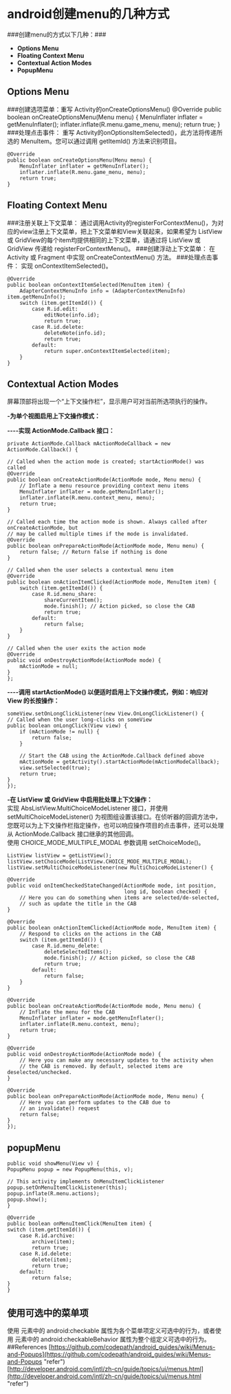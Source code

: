 # android创建menu的几种方式 #
###创建menu的方式以下几种：###
- **Options Menu**
- **Floating Context Menu**
- **Contextual Action Modes**
- **PopupMenu**


## Options Menu ##
###创建选项菜单：重写 Activity的onCreateOptionsMenu()
    @Override
	public boolean onCreateOptionsMenu(Menu menu) {
    	MenuInflater inflater = getMenuInflater();
    	inflater.inflate(R.menu.game_menu, menu);
    	return true;
	}
###处理点击事件：
重写 Activity的onOptionsItemSelected()，此方法将传递所选的 MenuItem。您可以通过调用 getItemId() 方法来识别项目。   

    @Override
	public boolean onCreateOptionsMenu(Menu menu) {
    	MenuInflater inflater = getMenuInflater();
    	inflater.inflate(R.menu.game_menu, menu);
    	return true;
	}


## Floating Context Menu ##
###注册关联上下文菜单：
通过调用Activity的registerForContextMenu()，为对应的view注册上下文菜单，把上下文菜单和View关联起来，如果希望为 ListView 或 GridView的每个item均提供相同的上下文菜单，请通过将 ListView 或 GridView 传递给 registerForContextMenu()。
###创建浮动上下文菜单：
在 Activity 或 Fragment 中实现 onCreateContextMenu() 方法。
###处理点击事件：
实现 onContextItemSelected()。

	@Override
	public boolean onContextItemSelected(MenuItem item) {
    	AdapterContextMenuInfo info = (AdapterContextMenuInfo) item.getMenuInfo();
    	switch (item.getItemId()) {
        	case R.id.edit:
            	editNote(info.id);
            	return true;
        	case R.id.delete:
            	deleteNote(info.id);
            	return true;
        	default:
            	return super.onContextItemSelected(item);
    	}
	}


## Contextual Action Modes ##

屏幕顶部将出现一个“上下文操作栏”，显示用户可对当前所选项执行的操作。

**-为单个视图启用上下文操作模式：**

**----实现 ActionMode.Callback 接口：**

    private ActionMode.Callback mActionModeCallback = new ActionMode.Callback() {

    // Called when the action mode is created; startActionMode() was called
    @Override
    public boolean onCreateActionMode(ActionMode mode, Menu menu) {
        // Inflate a menu resource providing context menu items
        MenuInflater inflater = mode.getMenuInflater();
        inflater.inflate(R.menu.context_menu, menu);
        return true;
    }

    // Called each time the action mode is shown. Always called after onCreateActionMode, but
    // may be called multiple times if the mode is invalidated.
    @Override
    public boolean onPrepareActionMode(ActionMode mode, Menu menu) {
        return false; // Return false if nothing is done
    }

    // Called when the user selects a contextual menu item
    @Override
    public boolean onActionItemClicked(ActionMode mode, MenuItem item) {
        switch (item.getItemId()) {
            case R.id.menu_share:
                shareCurrentItem();
                mode.finish(); // Action picked, so close the CAB
                return true;
            default:
                return false;
        }
    }

    // Called when the user exits the action mode
    @Override
    public void onDestroyActionMode(ActionMode mode) {
        mActionMode = null;
    }
    };

**----调用 startActionMode() 以便适时启用上下文操作模式，例如：响应对 View 的长按操作：**

    someView.setOnLongClickListener(new View.OnLongClickListener() {
    // Called when the user long-clicks on someView
    public boolean onLongClick(View view) {
        if (mActionMode != null) {
            return false;
        }

        // Start the CAB using the ActionMode.Callback defined above
        mActionMode = getActivity().startActionMode(mActionModeCallback);
        view.setSelected(true);
        return true;
    }
    });

**-在 ListView 或 GridView 中启用批处理上下文操作：**  
实现 AbsListView.MultiChoiceModeListener 接口，并使用 setMultiChoiceModeListener() 为视图组设置该接口。在侦听器的回调方法中，您既可以为上下文操作栏指定操作，也可以响应操作项目的点击事件，还可以处理从 ActionMode.Callback 接口继承的其他回调。  
使用 CHOICE_MODE_MULTIPLE_MODAL 参数调用 setChoiceMode()。

    ListView listView = getListView();
    listView.setChoiceMode(ListView.CHOICE_MODE_MULTIPLE_MODAL);
    listView.setMultiChoiceModeListener(new MultiChoiceModeListener() {

    @Override
    public void onItemCheckedStateChanged(ActionMode mode, int position,
                                          long id, boolean checked) {
        // Here you can do something when items are selected/de-selected,
        // such as update the title in the CAB
    }

    @Override
    public boolean onActionItemClicked(ActionMode mode, MenuItem item) {
        // Respond to clicks on the actions in the CAB
        switch (item.getItemId()) {
            case R.id.menu_delete:
                deleteSelectedItems();
                mode.finish(); // Action picked, so close the CAB
                return true;
            default:
                return false;
        }
    }

    @Override
    public boolean onCreateActionMode(ActionMode mode, Menu menu) {
        // Inflate the menu for the CAB
        MenuInflater inflater = mode.getMenuInflater();
        inflater.inflate(R.menu.context, menu);
        return true;
    }

    @Override
    public void onDestroyActionMode(ActionMode mode) {
        // Here you can make any necessary updates to the activity when
        // the CAB is removed. By default, selected items are deselected/unchecked.
    }

    @Override
    public boolean onPrepareActionMode(ActionMode mode, Menu menu) {
        // Here you can perform updates to the CAB due to
        // an invalidate() request
        return false;
    }
    });


## popupMenu ##
    public void showMenu(View v) {
    PopupMenu popup = new PopupMenu(this, v);

    // This activity implements OnMenuItemClickListener
    popup.setOnMenuItemClickListener(this);
    popup.inflate(R.menu.actions);
    popup.show();
    }

    @Override
    public boolean onMenuItemClick(MenuItem item) {
    switch (item.getItemId()) {
        case R.id.archive:
            archive(item);
            return true;
        case R.id.delete:
            delete(item);
            return true;
        default:
            return false;
    }
    }

## 使用可选中的菜单项 ##
使用 <item> 元素中的 android:checkable 属性为各个菜单项定义可选中的行为，或者使用 <group> 元素中的 android:checkableBehavior 属性为整个组定义可选中的行为。
##References
[https://github.com/codepath/android_guides/wiki/Menus-and-Popups](https://github.com/codepath/android_guides/wiki/Menus-and-Popups "refer")  
[http://developer.android.com/intl/zh-cn/guide/topics/ui/menus.html](http://developer.android.com/intl/zh-cn/guide/topics/ui/menus.html "refer")



